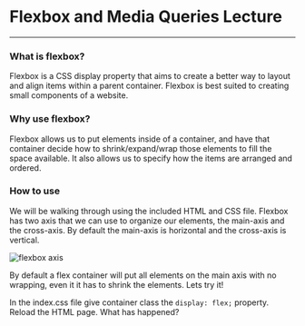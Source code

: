 # Flexbox and Media Queries Lecture
<hr>

### What is flexbox?
Flexbox is a CSS display property that aims to create a better way to layout and align items within a parent container. Flexbox is best suited to creating small components of a website.

### Why use flexbox?
Flexbox allows us to put elements inside of a container, and have that container decide how to shrink/expand/wrap those elements to fill the space available. It also allows us to specify how the items are arranged and ordered.

### How to use

We will be walking through using the included HTML and CSS file. Flexbox has two axis that we can use to organize our elements, the main-axis and the cross-axis. By default the main-axis is horizontal and the cross-axis is vertical.  

![flexbox axis](https://cdn-images-1.medium.com/max/800/1*_Ruy6jFG7gUpSf76IUcJTQ.png)

By default a flex container will put all elements on the main axis with no wrapping, even it it has to shrink the elements. Lets try it!

In the index.css file give container class the `display: flex;` property. Reload the HTML page. What has happened?
